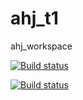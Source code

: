 # ahj_t1
ahj_workspace

[![Build status](https://ci.appveyor.com/api/projects/status/f4yx0g2vwe8bgx9y?svg=true)](https://ci.appveyor.com/project/gudbrant/ahj-t1)

[![Build status](https://ci.appveyor.com/api/projects/status/f4yx0g2vwe8bgx9y/branch/main?svg=true)](https://ci.appveyor.com/project/gudbrant/ahj-t1/branch/main)


